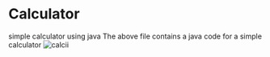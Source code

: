# Calculator
simple calculator using java
The above file contains a java code for a simple calculator
![calcii](https://github.com/user-attachments/assets/6d1c492a-349c-4989-9f1c-9ee0f7d209f2)
